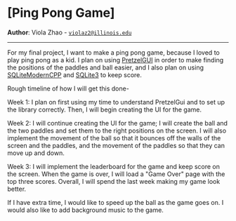 # [Ping Pong Game]

**Author**: Viola Zhao - [`violaz2@illinois.edu`](mailto:example@illinois.edu)

---
For my final project, I want to make a ping pong game, because I loved to play ping pong as a kid. I plan on using [PretzelGUI](https://github.com/cwhitney/PretzelGui) in order to make finding the positions of the paddles and ball easier, and I also plan on using [SQLiteModernCPP](https://github.com/SqliteModernCpp/sqlite_modern_cpp) and [SQLite3](https://www.sqlite.org/index.html) to keep score.

Rough timeline of how I will get this done-

Week 1: I plan on first using my time to understand PretzelGui and to set up the library correctly. Then, I will begin creating the UI for the game.

Week 2: I will continue creating the UI for the game; I will create the ball and the two paddles and set them to the right positions on the screen. I will also implement the movement of the ball so that it bounces off the walls of the screen and the paddles, and the movement of the paddles so that they can move up and down.

Week 3: I will implement the leaderboard for the game and keep score on the screen. When the game is over, I will load a "Game Over" page with the top three scores. Overall, I will spend the last week making my game look better.

If I have extra time, I would like to speed up the ball as the game goes on. I would also like to add background music to the game.
